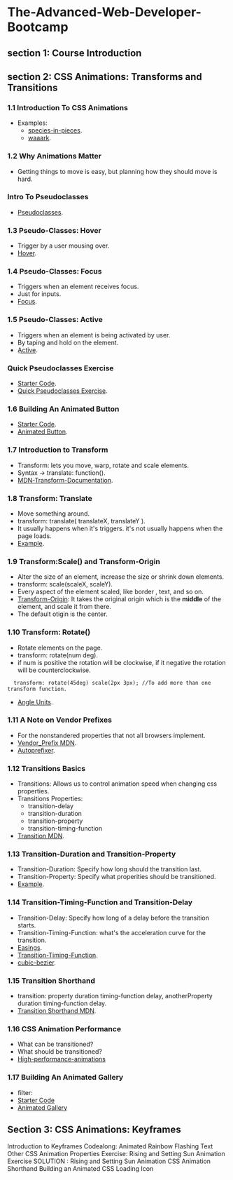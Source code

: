 # The-Advanced-Web-Developer-Bootcamp

## section 1: Course Introduction

## section 2: CSS Animations: Transforms and Transitions
### 1.1 Introduction To CSS Animations
- Examples:
  - [species-in-pieces](http://species-in-pieces.com/#).
  - [waaark](https://waaark.com/).
  
### 1.2 Why Animations Matter
- Getting things to move is easy, but planning how they should move is hard.
### Intro To Pseudoclasses
- [Pseudoclasses](https://developer.mozilla.org/en-US/docs/Web/CSS/Pseudo-classes).
### 1.3 Pseudo-Classes: Hover
- Trigger by a user mousing over.
- [Hover](https://developer.mozilla.org/en-US/docs/Web/CSS/:hover).
### 1.4 Pseudo-Classes: Focus
- Triggers when an element receives focus.
- Just for inputs.
- [Focus](https://developer.mozilla.org/en-US/docs/Web/CSS/:focus).
### 1.5 Pseudo-Classes: Active
- Triggers when an element is being activated by user.
- By taping and hold on the element.
- [ِActive](https://developer.mozilla.org/en-US/docs/Web/CSS/:active).
### Quick Pseudoclasses Exercise
- [Starter Code](https://codepen.io/Colt/pen/vJRddz?editors=1100).
- [Quick Pseudoclasses Exercise](https://codepen.io/Mai_Abdulhamid/pen/YzGwwPJ?editors=1100).
### 1.6 Building An Animated Button
- [Starter Code](https://codepen.io/Colt/pen/KqmRRz).
- [Animated Button](https://codepen.io/Mai_Abdulhamid/pen/BaLjBBp).
### 1.7 Introduction to Transform
- Transform: lets you move, warp, rotate and scale elements.
- Syntax -> translate: function().
- [MDN-Transform-Documentation](https://developer.mozilla.org/en-US/docs/Web/CSS/transform?v=control).
### 1.8 Transform: Translate
- Move something around.
- transform: translate( translateX, translateY ).
- It usually happens when it's triggers. it's not usually happens when the page loads.
- [Example](https://codepen.io/Colt/pen/GEmOjv?editors=1100).
### 1.9 Transform:Scale() and Transform-Origin
- Alter the size of an element, increase the size or shrink down elements.
- transform: scale(scaleX, scaleY).
- Every aspect of the element scaled, like border , text, and so on.
- [Transform-Origin](https://developer.mozilla.org/en-US/docs/Web/CSS/transform-origin): It takes the original origin which is the **middle** of the element, and scale it from there.
- The default otigin is the center.
### 1.10 Transform: Rotate()
- Rotate elements on the page.
- transform: rotate(num deg).
- if num is positive the rotation will be clockwise, if it negative the rotation will be counterclockwise.
```
  transform: rotate(45deg) scale(2px 3px); //To add more than one transform function.
```
- [Angle Units](https://developer.mozilla.org/en-US/docs/Web/CSS/angle).
### 1.11 A Note on Vendor Prefixes
- For the nonstandered properties that not all browsers implement.
- [Vendor_Prefix MDN](https://developer.mozilla.org/en-US/docs/Glossary/Vendor_Prefix).
- [Autoprefixer](https://autoprefixer.github.io/).

### 1.12 Transitions Basics
- Transitions: Allows us to control animation speed when changing css properties.
- Transitions Properties:
  - transition-delay
  - transition-duration
  - transition-property
  - transition-timing-function
- [Transition MDN](https://developer.mozilla.org/en-US/docs/Web/CSS/transition).
### 1.13 Transition-Duration and Transition-Property
- Transition-Duration: Specify how long should the transition last.
- Transition-Property: Specify what properities should be transitioned.
- [Example](https://codepen.io/Colt/pen/MoMNEw).
### 1.14 Transition-Timing-Function and Transition-Delay
- Transition-Delay: Specify how long of a delay before the transition starts.
- Transition-Timing-Function: what's the acceleration curve for the transition.
- [Easings](https://easings.net/).
- [Transition-Timing-Function](https://developer.mozilla.org/en-US/docs/Web/CSS/transition-timing-function).
- [cubic-bezier](https://cubic-bezier.com).
### 1.15 Transition Shorthand
- transition: property duration timing-function delay, 
              anotherProperty duration timing-function delay.
- [Transition Shorthand MDN](https://developer.mozilla.org/en-US/docs/Web/CSS/transition).
### 1.16 CSS Animation Performance
- What can be transitioned?
- What should be transitioned?
- [High-performance-animations](https://www.html5rocks.com/en/tutorials/speed/high-performance-animations/)
### 1.17 Building An Animated Gallery
- filter: 
- [Starter Code](https://codepen.io/Colt/pen/OjJbLo?editors=1100)
- [Animated Gallery](https://codepen.io/Mai_Abdulhamid/pen/wvzMKZL?editors=1100)

## Section 3: CSS Animations: Keyframes
Introduction to Keyframes
Codealong: Animated Rainbow Flashing Text
Other CSS Animation Properties
Exercise: Rising and Setting Sun Animation
Exercise SOLUTION : Rising and Setting Sun Animation
CSS Animation Shorthand
Building an Animated CSS Loading Icon
